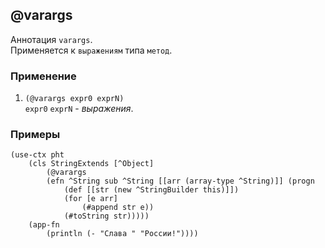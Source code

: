 ## @varargs
Аннотация `varargs`.<br>
Применяется к `выражениям` типа `метод`.

### Применение

1. `(@varargs expr0 exprN)`<br>
`expr0` `exprN` - _выражения_.

### Примеры

```pihta
(use-ctx pht
    (cls StringExtends [^Object]
        (@varargs 
        (efn ^String sub ^String [[arr (array-type ^String)]] (progn
            (def [[str (new ^StringBuilder this)]])
            (for [e arr]
                (#append str e))
            (#toString str)))))
    (app-fn
        (println (- "Слава " "России!"))))
```